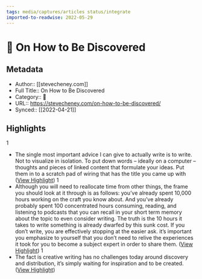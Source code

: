 ```yaml
---
tags: media/captures/articles status/integrate
imported-to-readwise: 2022-05-29
---
```

# 📰 On How to Be Discovered

## Metadata
- Author:: [[stevecheney.com]]
- Full Title:: On How to Be Discovered
- Category:: 📰
- URL:: https://stevecheney.com/on-how-to-be-discovered/
- Synced:: [[2022-04-21]]

## Highlights
1
- The single most important advice I can give to actually write is to write. Not to visualize in isolation. To put down words – ideally on a computer – thoughts and pieces of linked content that formulate your ideas. Put them in to a scratch pad of wiring that has the title you came up with ([View Highlight](https://instapaper.com/read/1499972650/19359224))
1
- Although you will need to reallocate time from other things, the frame you should look at it through is as follows: you’ve already spent 10,000 hours working on the craft you know about. And you’ve already probably spent 100 concentrated hours consuming, reading, and listening to podcasts that you can recall in your short term memory about the topic to even consider writing. The truth is the 10 hours it takes to write something is already dwarfed by this sunk cost. If you don’t write, you are effectively stopping at the easier ask. it’s important you emphasize to yourself that you don’t need to relive the experiences it took for you to become a subject expert in order to share them. ([View Highlight](https://instapaper.com/read/1499972650/19359228))
1
- The fact is creative writing has no challenges today around discovery and distribution, it’s simply waiting for inspiration and to be created. ([View Highlight](https://instapaper.com/read/1499972650/19359229))
